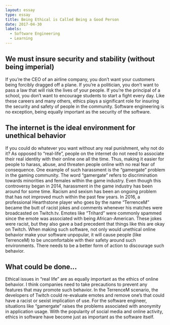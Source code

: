 ```yaml
---
layout: essay
type: essay
title: Being Ethical is Called Being a Good Person
date: 2017-04-30
labels:
  - Software Engineering
  - Learning
---
```



## We must insure security and stability (without being imperial)

If you’re the CEO of an airline company, you don’t want your customers being forcibly dragged off a plane. If you’re a politician, you don’t want to pass a law that will risk the lives of your people. If you’re the principal of a school, you don’t want to encourage students to start a fight every day. Like these careers and many others, ethics plays a significant role for insuring the security and safety of people in the community. Software engineering is no exception, being equally important as the security of the software. 

## The internet is the ideal environment for unethical behavior
If you could do whatever you want without any real punishment, why not do it? As opposed to “real-life”, people on the internet do not need to associate their real identity with their online one all the time. Thus, making it easier for people to harass, abuse, and threaten people online with no real fear of consequence. 
One example of such harassment is the “gamergate” problem in the gaming community. The word “gamergate” refers to discrimination towards minorities and females within the game industry. Even though this controversy began in 2014, harassment in the game industry has been around for some time. Racism and sexism has been an ongoing problem that has not improved much within the past few years. In 2016, a professional Hearthstone player who goes by the name “TerrenceM” became the butt of racist jokes and comments whenever his matches were broadcasted on Twitch.tv. Emotes like “Trihard” were commonly spammed since the emote was associated with being African-American.
These jokes were racist, but they also gave a bad precedent that things like this are okay on Twitch. When making such software, not only would unethical online behavior make your software unpopular, it will cause people (like TerrenceM) to be uncomfortable with their safety around such environments. There needs to be a better form of action to discourage such behavior. 

## What could be done...
Ethical issues in “real life” are as equally important as the ethics of online behavior. I think companies need to take precautions to prevent any features that may promote such behavior. In the TerrenceM scenario, the developers of Twitch could re-evaluate emotes and remove one’s that could have a racist or sexist implication of use. For the software engineer, situations like “gamergate” raises the problems associated with anonymity in application usage. With the popularity of social media and online activity, ethics in software have become just as important as the software itself.
